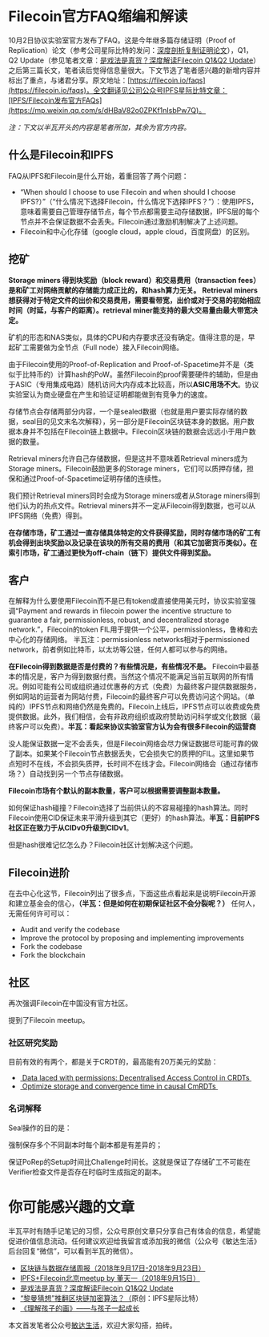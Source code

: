 # Filecoin官方FAQ缩编和解读

10月2日协议实验室官方发布了FAQ。这是今年继多篇存储证明（Proof of Replication）论文（参考公司星际比特的发问：[深度剖析复制证明论文](https://mp.weixin.qq.com/s/c6yyt9_-btRl8muxlZW0qw)），Q1，Q2 Update（参见笔者文章：[是戏法是真货？深度解读Filecoin Q1&Q2 Update](https://mp.weixin.qq.com/s?__biz=MzI5MzcwODYxMQ==&mid=2247483884&idx=1&sn=beb97d485de90dedbbf742903c53d36a&scene=21#wechat_redirect)）之后第三篇长文，笔者读后觉得信息量很大。下文节选了笔者感兴趣的新增内容并标出了重点，与诸君分享。原文地址：[https://filecoin.io/faqs](https://filecoin.io/faqs)，全文翻译见公司公众号IPFS星际比特文章：[IPFS/Filecoin发布官方FAQs](https://mp.weixin.qq.com/s/dHBaV82o0ZPKf1nIsbPw7Q)。

*注：下文以半瓦开头的内容是笔者所加，其余为官方内容。*

## 什么是Filecoin和IPFS
FAQ从IPFS和Filecoin是什么开始，着重回答了两个问题：
*  “When should I choose to use Filecoin and when should I choose IPFS?）”（“什么情况下选择Filecoin，什么情况下选择IPFS？”）：使用IPFS，意味着需要自己管理存储节点，每个节点都需要主动存储数据，IPFS层的每个节点并不会保证数据不会丢失。Filecoin通过激励机制解决了上述问题。
* Filecoin和中心化存储（google cloud，apple cloud，百度网盘）的区别。

## 挖矿
**Storage miners 得到块奖励（block reward）和交易费用（transaction fees）是和矿工对网络贡献的存储能力成正比的，和hash算力无关。**
**Retrieval miners想获得对于特定文件的出价和交易费用，需要看带宽，出价或对于交易的初始相应时间（时延，与客户的距离）。retrieval miner能支持的最大交易量由最大带宽决定。**

矿机的形态和NAS类似，具体的CPU和内存要求还没有确定。值得注意的是，早起矿工需要做为全节点（Full node）接入Filecoin网络。

由于Filecoin使用的Proof-of-Replication and Proof-of-Spacetime并不是（类似于比特币的）计算hash的PoW。虽然Filecoin的proof需要硬件的辅助，但是由于ASIC（专用集成电路）随机访问大内存成本比较高，所以**ASIC用场不大**。协议实验室认为商业硬盘在产生和验证证明都能做到有竞争力的速度。

存储节点会存储两部分内容，一个是sealed数据（也就是用户要实际存储的数据，seal目的见文末名次解释），另一部分是Filecoin区块链本身的数据。用户数据本身并不包括在Filecoin链上数据中。Filecoin区块链的数据会远远小于用户数据的数量。

Retrieval miners允许自己存储数据，但是这并不意味着Retrieval miners成为Storage miners。Filecoin鼓励更多的Storage miners，它们可以质押存储，担保和通过Proof-of-Spacetime证明存储的连续性。

我们预计Retrieval miners同时会成为Storage miners或者从Storage miners得到他们认为的热点文件。Retrieval miners并不一定从Filecoin得到数据，也可以从IPFS网络（免费）得到。

**在存储市场，矿工通过一直存储具体特定的文件获得奖励，同时存储市场的矿工有机会得到出块奖励以及记录在该块的所有交易的费用（和其它加密货币类似）。在索引市场，矿工通过更快为off-chain（链下）提供文件得到奖励。**

## 客户
在解释为什么要使用Filecoin而不是已有token或直接使用美元时，协议实验室强调“Payment and rewards in filecoin power the incentive structure to guarantee a fair, permissionless, robust, and decentralized storage network.”，Filecoin的token FIL用于提供一个公平，permissionless，鲁棒和去中心化的存储网络。
半瓦注：permissionless networks相对于permissioned network，前者例如比特币，以太坊等公链，任何人都可以参与的网络。

**在Filecoin得到数据是否是付费的？有些情况是，有些情况不是。** Filecoin中最基本的情况是，客户为得到数据付费。当然这个情况不能满足当前互联网的所有情况。例如可能有公司或组织通过优惠券的方式（免费）为最终客户提供数据服务，例如网站的运营者为网站付费，Filecoin的最终客户可以免费访问这个网站。（单纯的）IPFS节点和网络仍然是免费的。Filecoin上线后，IPFS节点可以收费或免费提供数据。此外，我们相信，会有非政府组织或政府赞助访问科学或文化数据（最终客户可以免费）。**半瓦：看起来协议实验室官方认为会有很多Filecoin的运营商**

没人能保证数据一定不会丢失，但是Filecoin网络会尽力保证数据尽可能可靠的做了副本。如果某个Filecoin节点数据丢失，它会损失它的质押的FIL。这里如果节点短时不在线，不会损失质押，长时间不在线才会。Filecoin网络会（通过存储市场？）自动找到另一个节点存储数据。

**Filecoin市场有个默认的副本数量，客户可以根据需要调整副本数量。**

如何保证hash碰撞？Filecoin选择了当前供认的不容易碰撞的hash算法。同时Filecoin使用CID保证未来平滑升级到其它（更好）的hash算法。**半瓦：目前IPFS社区正在致力于从CIDv0升级到CIDv1**。

但是hash很难记忆怎么办？Filecoin社区计划解决这个问题。

## Filecoin进阶
在去中心化这节，Filecoin列出了很多点，下面这些点看起来是说明Filecoin开源和建立基金会的信心，**（半瓦：但是如何在初期保证社区不会分裂呢？）** 任何人，无需任何许可可以：
* Audit and verify the codebase
* Improve the protocol by proposing and implementing improvements
* Fork the codebase
* Fork the blockchain

## 社区
再次强调Filecoin在中国没有官方社区。

提到了Filecoin meetup。

### 社区研究奖励
目前有效的有两个，都是关于CRDT的，最高能有20万美元的奖励：
* [ Data laced with permissions: Decentralised Access Control in CRDTs ](https://github.com/protocol/research-RFPs/blob/master/RFPs/rfp-4-CRDT-ACL.md)
* [ Optimize storage and convergence time in causal CmRDTs ](https://github.com/protocol/research-RFPs/blob/master/RFPs/rfp-5-optimized-CmRDT.md)

### 名词解释

Seal操作的目的是：

强制保存多个不同副本时每个副本都是有差异的；

保证PoRep的Setup时间比Challenge时间长。这就是保证了存储矿工不可能在Verifier检查文件是否存在时临时生成指定的副本。

# 你可能感兴趣的文章

半瓦平时有随手记笔记的习惯，公众号原创文章只分享自己有体会的信息，希望能促进价值信息流动。任何建议欢迎给我留言或添加我的微信（公众号《敏达生活》后台回复“微信”，可以看到半瓦的微信）。

* [区块链与数据存储周报（2018年9月17日-2018年9月23日）](https://mp.weixin.qq.com/s?__biz=MzI5MzcwODYxMQ==&mid=2247483897&idx=1&sn=19453afa202772521a7b57f052072184&chksm=ec6cb7d5db1b3ec3abb7e61e3483b11661267e9c22a35174a0b4fb2516e1deceda6fb8a00c7d&token=1343963564&lang=zh_CN#rd)
* [IPFS+Filecoin北京meetup by 董天一（2018年9月15日）](https://mp.weixin.qq.com/s?__biz=MzI5MzcwODYxMQ==&mid=2247483890&idx=1&sn=d1d6bb3a86f5fdaab5495f9024df13de&scene=21#wechat_redirect)
* [是戏法是真货？深度解读Filecoin Q1&Q2 Update](https://mp.weixin.qq.com/s?__biz=MzI5MzcwODYxMQ==&mid=2247483884&idx=1&sn=beb97d485de90dedbbf742903c53d36a&scene=21#wechat_redirect)
* [“黎曼猜想”推翻区块链加密算法？（](https://mp.weixin.qq.com/s?__biz=MzU4NDQ5NzE3NQ==&mid=2247484130&idx=1&sn=8d1ce1399e8f5c015fd48e5cf58ee5cb&scene=21#wechat_redirect)原创：IPFS星际比特）
* [《理解孩子的画》——与孩子一起成长](https://mp.weixin.qq.com/s?__biz=MzI5MzcwODYxMQ==&mid=2247483918&idx=1&sn=fa9b33bb5b34604895dd24f6a8ea3183&chksm=ec6cb422db1b3d343413dc73c4a6ba1bdd6aa7ef6910c1f1c80a94ae4daa51c9ed9cedbc6697&token=1343963564&lang=zh_CN#rd)



本文首发笔者公众号[敏达生活](https://mp.weixin.qq.com/s/9Dbq6H9amoHR15RicO1MFA)，欢迎大家勾搭，拍砖。
